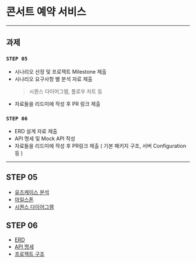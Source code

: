 # 콘서트 예약 서비스

--- 
## 과제
### **`STEP 05`**
- 시나리오 선정 및 프로젝트 Milestone 제출
- 시나리오 요구사항 별 분석 자료 제출
  > 시퀀스 다이어그램, 플로우 차트 등
- 자료들을 리드미에 작성 후 PR 링크 제출

### **`STEP 06`**
- ERD 설계 자료 제출
- API 명세 및 Mock API 작성
- 자료들을 리드미에 작성 후 PR링크 제출 ( 기본 패키지 구조, 서버 Configuration 등 )

---

## STEP 05
- [유즈케이스 분석](https://xmind.ai/share/Su2VagJq?xid=nIqEcML4)
- [마일스톤](https://github.com/users/hyojin202406/projects/1)
- [시퀀스 다이어그램](https://github.com/hyojin202406/hanghae-concert/blob/main/docs/Sequence_diagram.md)

## STEP 06
- [ERD](https://github.com/hyojin202406/hanghae-concert/blob/main/docs/ERD.md)
- [API 명세](https://github.com/hyojin202406/hanghae-concert/blob/main/docs/API.md)
- [프로젝트 구조](https://github.com/hyojin202406/hanghae-concert/blob/main/docs/Project_configuration.md)